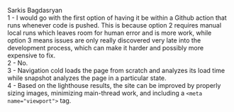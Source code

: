Sarkis Bagdasryan \
1 - I would go with the first option of having it be within a Github action that runs whenever code is pushed. This is because option 2 requires manual local runs which leaves room for human error and is more work, while option 3 means issues are only really discovered very late into the development process, which can make it harder and possibly more expensive to fix. \
2 - No. \
3 - Navigation cold loads the page from scratch and analyzes its load time while snapshot analyzes the page in a particular state. \
4 - Based on the lighthouse results, the site can be improved by properly sizing images, minimizing main-thread work, and including a `<meta name="viewport">` tag. 





